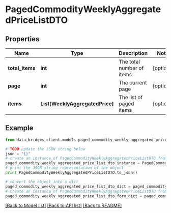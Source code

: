 # PagedCommodityWeeklyAggregatedPriceListDTO


## Properties

Name | Type | Description | Notes
------------ | ------------- | ------------- | -------------
**total_items** | **int** | The total number of items | [optional] 
**page** | **int** | The current page | [optional] 
**items** | [**List[WeeklyAggregatedPrice]**](WeeklyAggregatedPrice.md) | The list of paged items | [optional] 

## Example

```python
from data_bridges_client.models.paged_commodity_weekly_aggregated_price_list_dto import PagedCommodityWeeklyAggregatedPriceListDTO

# TODO update the JSON string below
json = "{}"
# create an instance of PagedCommodityWeeklyAggregatedPriceListDTO from a JSON string
paged_commodity_weekly_aggregated_price_list_dto_instance = PagedCommodityWeeklyAggregatedPriceListDTO.from_json(json)
# print the JSON string representation of the object
print PagedCommodityWeeklyAggregatedPriceListDTO.to_json()

# convert the object into a dict
paged_commodity_weekly_aggregated_price_list_dto_dict = paged_commodity_weekly_aggregated_price_list_dto_instance.to_dict()
# create an instance of PagedCommodityWeeklyAggregatedPriceListDTO from a dict
paged_commodity_weekly_aggregated_price_list_dto_form_dict = paged_commodity_weekly_aggregated_price_list_dto.from_dict(paged_commodity_weekly_aggregated_price_list_dto_dict)
```
[[Back to Model list]](../README.md#documentation-for-models) [[Back to API list]](../README.md#documentation-for-api-endpoints) [[Back to README]](../README.md)


